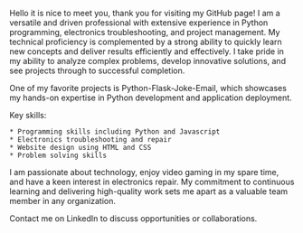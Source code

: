 Hello it is nice to meet you, thank you for visiting my GitHub page!
I am a versatile and driven professional with extensive experience in Python programming, electronics troubleshooting, and project management. My technical proficiency is complemented by a strong ability to quickly learn new concepts and deliver results efficiently and effectively. I take pride in my ability to analyze complex problems, develop innovative solutions, and see projects through to successful completion.

One of my favorite projects is Python-Flask-Joke-Email, which showcases my hands-on expertise in Python development and application deployment.

Key skills:

    * Programming skills including Python and Javascript
    * Electronics troubleshooting and repair
    * Website design using HTML and CSS
    * Problem solving skills

I am passionate about technology, enjoy video gaming in my spare time, and have a keen interest in electronics repair. My commitment to continuous learning and delivering high-quality work sets me apart as a valuable team member in any organization.

Contact me on LinkedIn to discuss opportunities or collaborations.
